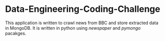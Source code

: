 # Data-Engineering-Coding-Challenge
This application is written to crawl news from BBC and store extracted data in MongoDB.
It is written in python using *newspaper* and *pymongo* pacakges.
